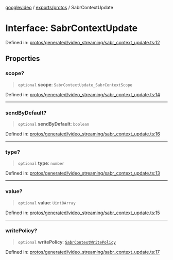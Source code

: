 [googlevideo](../../../README.md) / [exports/protos](../README.md) / SabrContextUpdate

# Interface: SabrContextUpdate

Defined in: [protos/generated/video\_streaming/sabr\_context\_update.ts:12](https://github.com/LuanRT/googlevideo/blob/d9eb9db82e3516a9a277a77a3d25342e9c5bf127/protos/generated/video_streaming/sabr_context_update.ts#L12)

## Properties

### scope?

> `optional` **scope**: `SabrContextUpdate_SabrContextScope`

Defined in: [protos/generated/video\_streaming/sabr\_context\_update.ts:14](https://github.com/LuanRT/googlevideo/blob/d9eb9db82e3516a9a277a77a3d25342e9c5bf127/protos/generated/video_streaming/sabr_context_update.ts#L14)

***

### sendByDefault?

> `optional` **sendByDefault**: `boolean`

Defined in: [protos/generated/video\_streaming/sabr\_context\_update.ts:16](https://github.com/LuanRT/googlevideo/blob/d9eb9db82e3516a9a277a77a3d25342e9c5bf127/protos/generated/video_streaming/sabr_context_update.ts#L16)

***

### type?

> `optional` **type**: `number`

Defined in: [protos/generated/video\_streaming/sabr\_context\_update.ts:13](https://github.com/LuanRT/googlevideo/blob/d9eb9db82e3516a9a277a77a3d25342e9c5bf127/protos/generated/video_streaming/sabr_context_update.ts#L13)

***

### value?

> `optional` **value**: `Uint8Array`

Defined in: [protos/generated/video\_streaming/sabr\_context\_update.ts:15](https://github.com/LuanRT/googlevideo/blob/d9eb9db82e3516a9a277a77a3d25342e9c5bf127/protos/generated/video_streaming/sabr_context_update.ts#L15)

***

### writePolicy?

> `optional` **writePolicy**: [`SabrContextWritePolicy`](../enumerations/SabrContextWritePolicy.md)

Defined in: [protos/generated/video\_streaming/sabr\_context\_update.ts:17](https://github.com/LuanRT/googlevideo/blob/d9eb9db82e3516a9a277a77a3d25342e9c5bf127/protos/generated/video_streaming/sabr_context_update.ts#L17)
